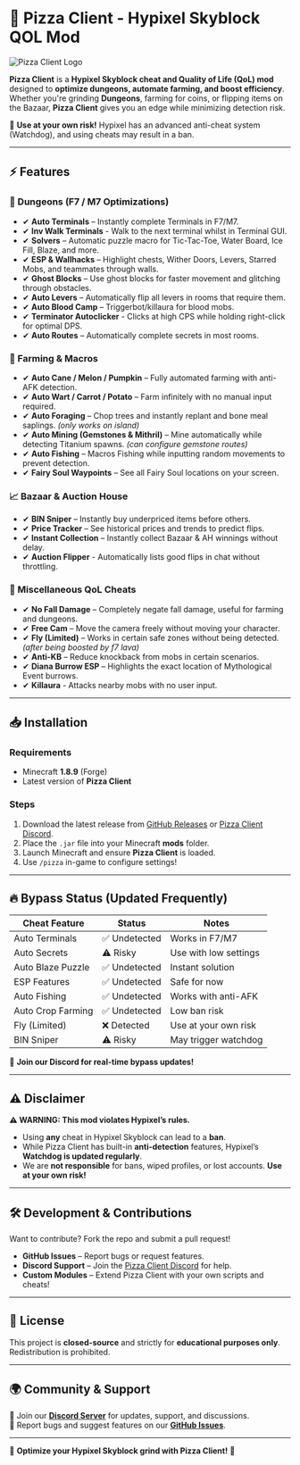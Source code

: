 # 🍕 Pizza Client - Hypixel Skyblock QOL Mod

![Pizza Client Logo](https://encrypted-tbn0.gstatic.com/images?q=tbn:ANd9GcRtFFQwQ3i7o1hyZNVGYbwtjl2D_RQf5mYLvQ&s)

**Pizza Client** is a **Hypixel Skyblock cheat and Quality of Life (QoL) mod** designed to **optimize dungeons, automate farming, and boost efficiency**. Whether you're grinding **Dungeons**, farming for coins, or flipping items on the Bazaar, **Pizza Client** gives you an edge while minimizing detection risk.

🚨 **Use at your own risk!** Hypixel has an advanced anti-cheat system (Watchdog), and using cheats may result in a ban.

---

## ⚡ Features

### 🏰 Dungeons (F7 / M7 Optimizations)
- ✔ **Auto Terminals** – Instantly complete Terminals in F7/M7.
- ✔ **Inv Walk Terminals** - Walk to the next terminal whilst in Terminal GUI.
- ✔ **Solvers** – Automatic puzzle macro for Tic-Tac-Toe, Water Board, Ice Fill, Blaze, and more.
- ✔ **ESP & Wallhacks** – Highlight chests, Wither Doors, Levers, Starred Mobs, and teammates through walls.
- ✔ **Ghost Blocks** – Use ghost blocks for faster movement and glitching through obstacles.
- ✔ **Auto Levers** – Automatically flip all levers in rooms that require them.
- ✔ **Auto Blood Camp** – Triggerbot/killaura for blood mobs.
- ✔ **Terminator Autoclicker** - Clicks at high CPS while holding right-click for optimal DPS.
- ✔ **Auto Routes** – Automatically complete secrets in most rooms.

### 🌾 Farming & Macros
- ✔ **Auto Cane / Melon / Pumpkin** – Fully automated farming with anti-AFK detection.
- ✔ **Auto Wart / Carrot / Potato** – Farm infinitely with no manual input required.
- ✔ **Auto Foraging** – Chop trees and instantly replant and bone meal saplings. *(only works on island)*
- ✔ **Auto Mining (Gemstones & Mithril)** – Mine automatically while detecting Titanium spawns. *(can configure gemstone routes)*
- ✔ **Auto Fishing** – Macros Fishing while inputting random movements to prevent detection.
- ✔ **Fairy Soul Waypoints** – See all Fairy Soul locations on your screen.

### 📈 Bazaar & Auction House
- ✔ **BIN Sniper** – Instantly buy underpriced items before others.
- ✔ **Price Tracker** – See historical prices and trends to predict flips.
- ✔ **Instant Collection** – Instantly collect Bazaar & AH winnings without delay.
- ✔ **Auction Flipper** - Automatically lists good flips in chat without throttling.

### 🏦 Miscellaneous QoL Cheats
- ✔ **No Fall Damage** – Completely negate fall damage, useful for farming and dungeons.
- ✔ **Free Cam** – Move the camera freely without moving your character.
- ✔ **Fly (Limited)** – Works in certain safe zones without being detected. *(after being boosted by f7 lava)*
- ✔ **Anti-KB** – Reduce knockback from mobs in certain scenarios.
- ✔ **Diana Burrow ESP** – Highlights the exact location of Mythological Event burrows.
- ✔ **Killaura** - Attacks nearby mobs with no user input.

---

## 📥 Installation

### Requirements
- Minecraft **1.8.9** (Forge)
- Latest version of **Pizza Client**

### Steps
1. Download the latest release from [GitHub Releases](https://github.com/pizza-client-release/v2.7.7/releases/tag/Loader) or [Pizza Client Discord](https://discord.gg/F2nJmajw).
2. Place the `.jar` file into your Minecraft **mods** folder.
3. Launch Minecraft and ensure **Pizza Client** is loaded.
4. Use `/pizza` in-game to configure settings!

---

## 🔥 Bypass Status (Updated Frequently)

| Cheat Feature        | Status        | Notes                       |
|----------------------|---------------|-----------------------------|
| Auto Terminals       | ✅ Undetected | Works in F7/M7              |
| Auto Secrets         | ⚠️ Risky      | Use with low settings       |
| Auto Blaze Puzzle    | ✅ Undetected | Instant solution            |
| ESP Features         | ✅ Undetected | Safe for now                |
| Auto Fishing         | ✅ Undetected | Works with anti-AFK         |
| Auto Crop Farming    | ✅ Undetected | Low ban risk                |
| Fly (Limited)        | ❌ Detected   | Use at your own risk        |
| BIN Sniper           | ⚠️ Risky      | May trigger watchdog        |

🚨 **Join our Discord for real-time bypass updates!**

---

## ⚠ Disclaimer

**⚠ WARNING: This mod violates Hypixel’s rules.**

- Using **any** cheat in Hypixel Skyblock can lead to a **ban**.
- While Pizza Client has built-in **anti-detection** features, Hypixel’s **Watchdog is updated regularly**.
- We are **not responsible** for bans, wiped profiles, or lost accounts. **Use at your own risk!**

---

## 🛠 Development & Contributions

Want to contribute? Fork the repo and submit a pull request!

- **GitHub Issues** – Report bugs or request features.
- **Discord Support** – Join the [Pizza Client Discord](https://discord.gg/F2nJmajw) for help.
- **Custom Modules** – Extend Pizza Client with your own scripts and cheats!

---

## 📜 License

This project is **closed-source** and strictly for **educational purposes only**. Redistribution is prohibited.

---

## 🌍 Community & Support

💬 Join our **[Discord Server](https://discord.gg/F2nJmajw)** for updates, support, and discussions.  
🐞 Report bugs and suggest features on our **[GitHub Issues](https://github.com/pizza-client-release/v2.7.7/issues)**.

---

🚀 **Optimize your Hypixel Skyblock grind with Pizza Client!** 🍕
